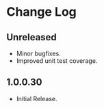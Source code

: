 # Change Log

## Unreleased

- Minor bugfixes.
- Improved unit test coverage.

## 1.0.0.30

- Initial Release.
